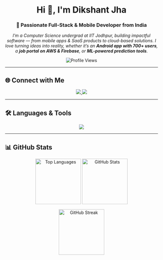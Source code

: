 <!-- Profile Header -->
<h1 align="center">Hi 👋, I'm Dikshant Jha</h1>
<h3 align="center">🚀 Passionate Full-Stack & Mobile Developer from India</h3>

<p align="center">
  <em>
    I’m a Computer Science undergrad at IIT Jodhpur, building impactful software — from mobile apps & SaaS products to cloud-based solutions.
    I love turning ideas into reality, whether it’s an <strong>Android app with 700+ users</strong>,
    a <strong>job portal on AWS & Firebase</strong>, or <strong>ML-powered prediction tools</strong>.
  </em>
</p>

<p align="center">
  <img src="https://komarev.com/ghpvc/?username=coderrdikshant&label=Profile%20views&color=0e75b6&style=flat" alt="Profile Views" />
</p>

---

## 🌐 Connect with Me
<p align="center">
  <a href="https://linkedin.com/in/dikshant-jha/" target="_blank">
    <img src="https://img.shields.io/badge/LinkedIn-%230A66C2.svg?&style=for-the-badge&logo=linkedin&logoColor=white"/>
  </a>
  <a href="https://leetcode.com/u/mvdikshant/" target="_blank">
    <img src="https://img.shields.io/badge/LeetCode-%23FFA116.svg?&style=for-the-badge&logo=leetcode&logoColor=white"/>
  </a>
</div>

---

## 🛠️ Languages & Tools
<p align="center">
  <img src="https://skillicons.dev/icons?i=c,cpp,python,java,javascript,typescript,kotlin,dart,react,flutter,html,css,sass,bootstrap,aws,firebase,linux,figma,postman&perline=10" />
</p>

---

## 📊 GitHub Stats
<p align="center">
  <img src="https://github-readme-stats.vercel.app/api/top-langs?username=coderrdikshant&show_icons=true&locale=en&layout=compact&theme=default" height="150" alt="Top Languages"/>
  <img src="https://github-readme-stats.vercel.app/api?username=coderrdikshant&show_icons=true&locale=en&theme=default" height="150" alt="GitHub Stats"/>
</p>

<p align="center">
  <img src="https://github-readme-streak-stats.herokuapp.com/?user=coderrdikshant&theme=default" height="150" alt="GitHub Streak"/>
</p>
